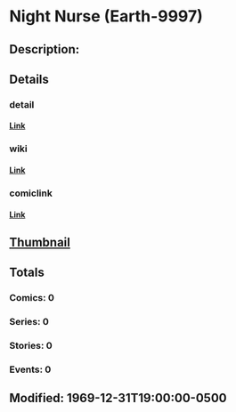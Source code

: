 # Night Nurse (Earth-9997)
## Description: 
## Details
### detail
#### [Link](http://marvel.com/characters/1598/night_nurse?utm_campaign=apiRef&utm_source=225578a89fc76f3d20fbffda5d17a88d)
### wiki
#### [Link](http://marvel.com/universe/Night%20Nurse?utm_campaign=apiRef&utm_source=225578a89fc76f3d20fbffda5d17a88d)
### comiclink
#### [Link](http://marvel.com/comics/characters/1011282/night_nurse_earth-9997?utm_campaign=apiRef&utm_source=225578a89fc76f3d20fbffda5d17a88d)
## [Thumbnail](http://i.annihil.us/u/prod/marvel/i/mg/2/b0/4ce5a5ecbf8b9.jpg)
## Totals
### Comics: 0
### Series: 0
### Stories: 0
### Events: 0
## Modified: 1969-12-31T19:00:00-0500